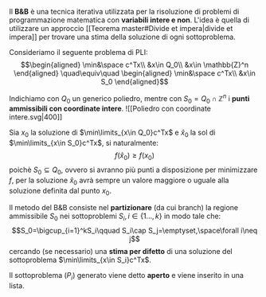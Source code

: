 Il **B&B** è una tecnica iterativa utilizzata per la risoluzione di problemi di programmazione matematica con **variabili intere e non**.
L'idea è quella di utilizzare un approccio [[Teorema master#Divide et impera|divide et impera]] per trovare una stima della soluzione di ogni sottoproblema.

Consideriamo il seguente problema di PLI:
$$\begin{aligned}
\min&\space c^Tx\\
&x\in Q_0\\
&x\in \mathbb{Z}^n
\end{aligned}
\quad\equiv\quad
\begin{aligned}
\min&\space c^Tx\\
&x\in S_0
\end{aligned}$$

Indichiamo con $Q_0$ un generico poliedro, mentre con $S_0=Q_0\cap\mathbb{Z}^n$ i **punti ammissibili con coordinate intere**.
![[Poliedro con coordinate intere.svg|400]]

Sia $x_0$ la soluzione di $\min\limits_{x\in Q_0}c^Tx$ e $\hat x_0$ la sol di $\min\limits_{x\in S_0}c^Tx$, si naturalmente:
$$f(\hat x_0)\geq f(x_0)$$
poichè $S_0\subseteq Q_0$, ovvero si avranno più punti a disposizione per minimizzare $f$, per la soluzione $\hat x_0$ avrà sempre un valore maggiore o uguale alla soluzione definita dal punto $x_0$.

Il metodo del B&B consiste nel **partizionare** (da cui branch) la regione ammissibile $S_0$ nei sottoproblemi $S_i,i\in\{1\dots,k\}$ in modo tale che:
$$S_0=\bigcup_{i=1}^kS_i\qquad S_i\cap S_j=\emptyset,\space\forall i\neq j$$
cercando (se necessario) una **stima per difetto** di una soluzione del sottoproblema $\min\limits_{x\in S_i}c^Tx$.

Il sottoproblema $(P_i)$ generato viene detto **aperto** e viene inserito in una lista.
